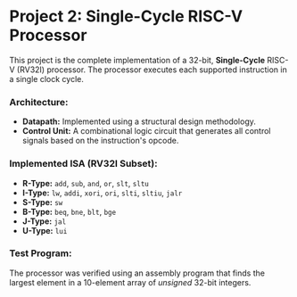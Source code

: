 # Project 2: Single-Cycle RISC-V Processor

This project is the complete implementation of a 32-bit, **Single-Cycle** RISC-V (RV32I) processor. The processor executes each supported instruction in a single clock cycle.

### Architecture:

* **Datapath:** Implemented using a structural design methodology.
* **Control Unit:** A combinational logic circuit that generates all control signals based on the instruction's opcode.

### Implemented ISA (RV32I Subset):

* **R-Type:** `add`, `sub`, `and`, `or`, `slt`, `sltu`
* **I-Type:** `lw`, `addi`, `xori`, `ori`, `slti`, `sltiu`, `jalr`
* **S-Type:** `sw`
* **B-Type:** `beq`, `bne`, `blt`, `bge`
* **J-Type:** `jal`
* **U-Type:** `lui`

### Test Program:

The processor was verified using an assembly program that finds the largest element in a 10-element array of *unsigned* 32-bit integers.
